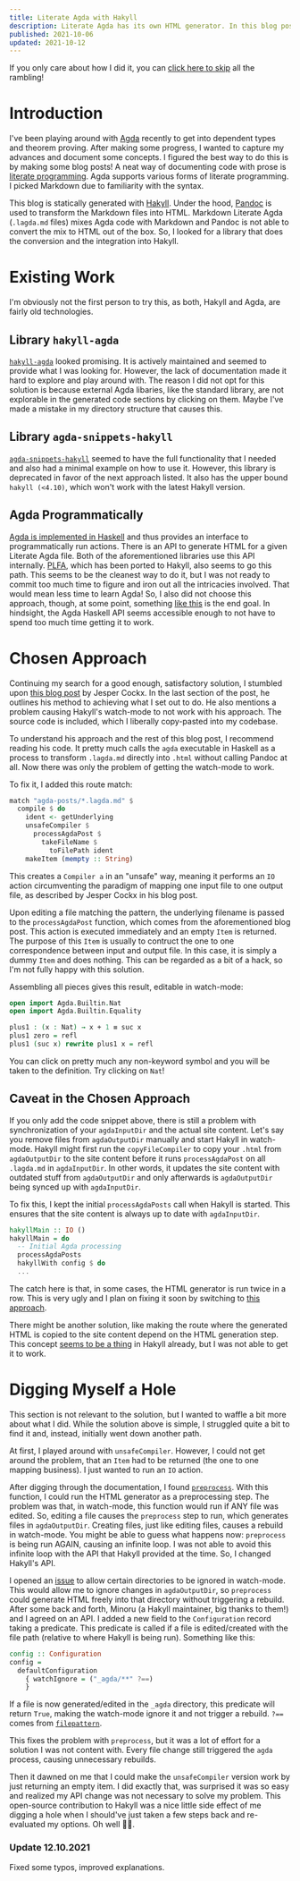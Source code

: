 ```yaml
---
title: Literate Agda with Hakyll
description: Literate Agda has its own HTML generator. In this blog post I show how to hook it up with Hakyll, including a working watch mode!
published: 2021-10-06
updated: 2021-10-12
---
```


If you only care about how I did it, you can [click here to skip](#chosen-approach) all the rambling!

# Introduction
I've been playing around with [Agda](https://agda.readthedocs.io/en/v2.6.2/getting-started/what-is-agda.html) recently to get into dependent types and theorem proving. After making some progress, I wanted to capture my advances and document some concepts. I figured the best way to do this is by making some blog posts! A neat way of documenting code with prose is [literate programming](https://en.wikipedia.org/wiki/Literate_programming). Agda supports various forms of literate programming. I picked Markdown due to familiarity with the syntax.

This blog is statically generated with [Hakyll](https://jaspervdj.be/hakyll/). Under the hood, [Pandoc](https://hackage.haskell.org/package/pandoc) is used to transform the Markdown files into HTML. Markdown Literate Agda (`.lagda.md` files) mixes Agda code with Markdown and Pandoc is not able to convert the mix to HTML out of the box. So, I looked for a library that does the conversion and the integration into Hakyll.

# Existing Work

I'm obviously not the first person to try this, as both, Hakyll and Agda, are fairly old technologies.

## Library `hakyll-agda`
[`hakyll-agda`](https://hackage.haskell.org/package/hakyll-agda) looked promising. It is actively maintained and seemed to provide what I was looking for. However, the lack of documentation made it hard to explore and play around with. The reason I did not opt for this solution is because external Agda libaries, like the standard library, are not explorable in the generated code sections by clicking on them. Maybe I've made a mistake in my directory structure that causes this.

## Library `agda-snippets-hakyll`
[`agda-snippets-hakyll`](https://hackage.haskell.org/package/agda-snippets-hakyll) seemed to have the full functionality that I needed and also had a minimal example on how to use it. However, this library is deprecated in favor of the next approach listed. It also has the upper bound `hakyll (<4.10)`, which won't work with the latest Hakyll version.

## Agda Programmatically
[Agda is implemented in Haskell](https://hackage.haskell.org/package/Agda) and thus provides an interface to programmatically run actions. There is an API to generate HTML for a given Literate Agda file. Both of the aforementioned libraries use this API internally. [PLFA](https://plfa.github.io/), which has been ported to Hakyll, also seems to go this path. This seems to be the cleanest way to do it, but I was not ready to commit too much time to figure and iron out all the intricacies involved. That would mean less time to learn Agda! So, I also did not choose this approach, though, at some point, something [like this](https://github.com/plfa/plfa.github.io/blob/a9f85c9ab16c3a1dfe25c69e5d2cc883791c4bc9/hs/Hakyll/Web/Agda.hs#L59) is the end goal. In hindsight, the Agda Haskell API seems accessible enough to not have to spend too much time getting it to work.

# Chosen Approach
Continuing my search for a good enough, satisfactory solution, I stumbled upon [this blog post](https://jesper.sikanda.be/posts/literate-agda.html) by Jesper Cockx. In the last section of the post, he outlines his method to achieving what I set out to do. He also mentions a problem causing Hakyll's watch-mode to not work with his approach. The source code is included, which I liberally copy-pasted into my codebase.

To understand his approach and the rest of this blog post, I recommend reading his code. It pretty much calls the `agda` executable in Haskell as a process to transform `.lagda.md` directly into `.html` without calling Pandoc at all. Now there was only the problem of getting the watch-mode to work.

To fix it, I added this route match:
```haskell
match "agda-posts/*.lagda.md" $
  compile $ do
    ident <- getUnderlying
    unsafeCompiler $
      processAgdaPost $
        takeFileName $
          toFilePath ident
    makeItem (mempty :: String)
```
This creates a `Compiler a` in an "unsafe" way, meaning it performs an `IO` action circumventing the paradigm of mapping one input file to one output file, as described by Jesper Cockx in his blog post.

Upon editing a file matching the pattern, the underlying filename is passed to the `processAgdaPost` function, which comes from the aforementioned blog post. This action is executed immediately and an empty `Item` is returned. The purpose of this `Item` is usually to contruct the one to one correspondence between input and output file. In this case, it is simply a dummy `Item` and does nothing. This can be regarded as a bit of a hack, so I'm not fully happy with this solution.

Assembling all pieces gives this result, editable in watch-mode:
```agda
open import Agda.Builtin.Nat
open import Agda.Builtin.Equality

plus1 : (x : Nat) → x + 1 ≡ suc x
plus1 zero = refl
plus1 (suc x) rewrite plus1 x = refl
```
You can click on pretty much any non-keyword symbol and you will be taken to the definition. Try clicking on `Nat`!

## Caveat in the Chosen Approach
If you only add the code snippet above, there is still a problem with synchronization of your `agdaInputDir` and the actual site content. Let's say you remove files from `agdaOutputDir` manually and start Hakyll in watch-mode. Hakyll might first run the `copyFileCompiler` to copy your `.html` from `agdaOutputDir` to the site content before it runs `processAgdaPost` on all `.lagda.md` in `agdaInputDir`. In other words, it updates the site content with outdated stuff from `agdaOutputDir` and only afterwards is `agdaOutputDir` being synced up  with `agdaInputDir`.

To fix this, I kept the initial `processAgdaPosts` call when Hakyll is started. This ensures that the site content is always up to date with `agdaInputDir`.
```haskell
hakyllMain :: IO ()
hakyllMain = do
  -- Initial Agda processing
  processAgdaPosts
  hakyllWith config $ do
  ...
```
The catch here is that, in some cases, the HTML generator is run twice in a row. This is very ugly and I plan on fixing it soon by switching to [this approach](#agda-programmatically).

There might be another solution, like making the route where the generated HTML is copied to the site content depend on the HTML generation step. This concept [seems to be a thing](https://hackage.haskell.org/package/hakyll-4.15.0.1/docs/Hakyll-Core-Dependencies.html) in Hakyll already, but I was not able to get it to work.

# Digging Myself a Hole
This section is not relevant to the solution, but I wanted to waffle a bit more about what I did. While the solution above is simple, I struggled quite a bit to find it and, instead, initially went down another path.

At first, I played around with `unsafeCompiler`. However, I could not get around the problem, that an `Item` had to be returned (the one to one mapping business). I just wanted to run an `IO` action.

After digging through the documentation, I found [`preprocess`](https://hackage.haskell.org/package/hakyll-4.15.0.1/docs/Hakyll-Core-Rules.html#v:preprocess). With this function, I could run the HTML generator as a preprocessing step. The problem was that, in watch-mode, this function would run if ANY file was edited. So, editing a file causes the `preprocess` step to run, which generates files in `agdaOutputDir`. Creating files, just like editing files, causes a rebuild in watch-mode. You might be able to guess what happens now: `preprocess` is being run AGAIN, causing an infinite loop. I was not able to avoid this infinite loop with the API that Hakyll provided at the time. So, I changed Hakyll's API.

I opened an [issue](https://github.com/jaspervdj/hakyll/issues/845) to allow certain directories to be ignored in watch-mode. This would allow me to ignore changes in `agdaOutputDir`, so `preprocess` could generate HTML freely into that directory without triggering a rebuild. After some back and forth, Minoru (a Hakyll maintainer, big thanks to them!) and I agreed on an API. I added a new field to the `Configuration` record taking a predicate. This predicate is called if a file is edited/created with the file path (relative to where Hakyll is being run). Something like this:
```haskell
config :: Configuration
config =
  defaultConfiguration
    { watchIgnore = ("_agda/**" ?==)
    }
```
If a file is now generated/edited in the `_agda` directory, this predicate will return `True`, making the watch-mode ignore it and not trigger a rebuild. `?==` comes from [`filepattern`](https://hackage.haskell.org/package/filepattern-0.1.2/docs/System-FilePattern.html#v:-63--61--61-).

This fixes the problem with `preprocess`, but it was a lot of effort for a solution I was not content with. Every file change still triggered the `agda` process, causing unnecessary rebuilds.

Then it dawned on me that I could make the `unsafeCompiler` version work by just returning an empty item. I did exactly that, was surprised it was so easy and realized my API change was not necessary to solve my problem. This open-source contribution to Hakyll was a nice little side effect of me digging a hole when I should've just taken a few steps back and re-evaluated my options. Oh well 🤷‍♂️.

### Update 12.10.2021
Fixed some typos, improved explanations.
